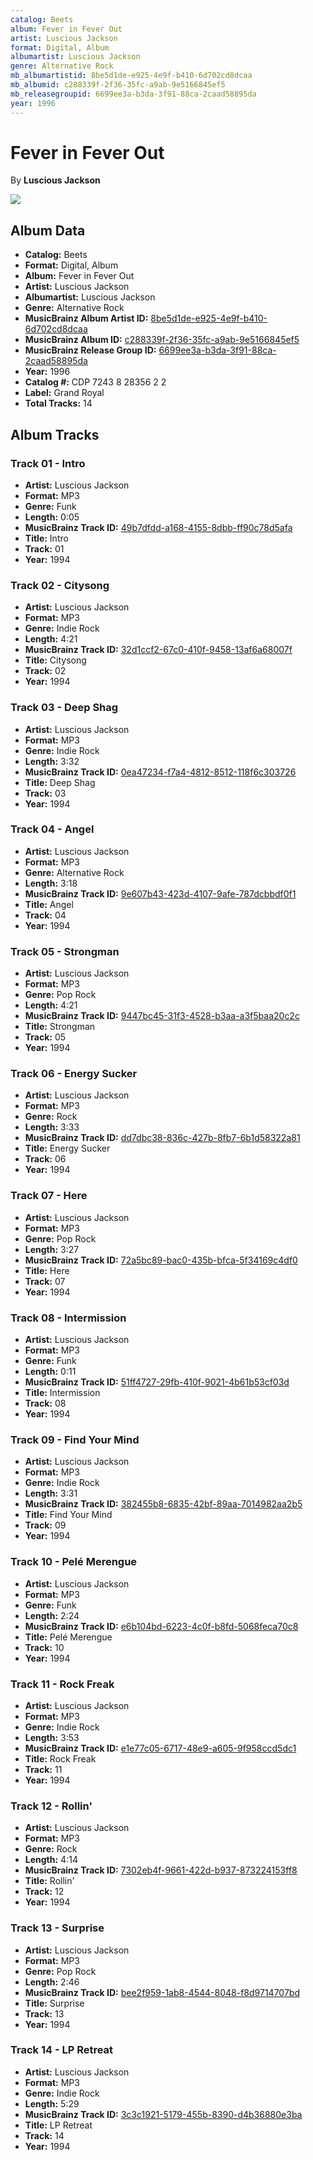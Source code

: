 ```yaml
---
catalog: Beets
album: Fever in Fever Out
artist: Luscious Jackson
format: Digital, Album
albumartist: Luscious Jackson
genre: Alternative Rock
mb_albumartistid: 8be5d1de-e925-4e9f-b410-6d702cd8dcaa
mb_albumid: c288339f-2f36-35fc-a9ab-9e5166845ef5
mb_releasegroupid: 6699ee3a-b3da-3f91-88ca-2caad58895da
year: 1996
---
```


# Fever in Fever Out

By **Luscious Jackson**

![](../../assets/beetscovers/Luscious_Jackson-Fever_in_Fever_Out.jpg)

## Album Data

- **Catalog:** Beets
- **Format:** Digital, Album
- **Album:** Fever in Fever Out
- **Artist:** Luscious Jackson
- **Albumartist:** Luscious Jackson
- **Genre:** Alternative Rock
- **MusicBrainz Album Artist ID:** [8be5d1de-e925-4e9f-b410-6d702cd8dcaa](https://musicbrainz.org/artist/8be5d1de-e925-4e9f-b410-6d702cd8dcaa)
- **MusicBrainz Album ID:** [c288339f-2f36-35fc-a9ab-9e5166845ef5](https://musicbrainz.org/release/c288339f-2f36-35fc-a9ab-9e5166845ef5)
- **MusicBrainz Release Group ID:** [6699ee3a-b3da-3f91-88ca-2caad58895da](https://musicbrainz.org/release-group/6699ee3a-b3da-3f91-88ca-2caad58895da)
- **Year:** 1996
- **Catalog #:** CDP 7243 8 28356 2 2
- **Label:** Grand Royal
- **Total Tracks:** 14

## Album Tracks

### Track 01 - Intro

- **Artist:** Luscious Jackson
- **Format:** MP3
- **Genre:** Funk
- **Length:** 0:05
- **MusicBrainz Track ID:** [49b7dfdd-a168-4155-8dbb-ff90c78d5afa](https://musicbrainz.org/recording/49b7dfdd-a168-4155-8dbb-ff90c78d5afa)
- **Title:** Intro
- **Track:** 01
- **Year:** 1994

### Track 02 - Citysong

- **Artist:** Luscious Jackson
- **Format:** MP3
- **Genre:** Indie Rock
- **Length:** 4:21
- **MusicBrainz Track ID:** [32d1ccf2-67c0-410f-9458-13af6a68007f](https://musicbrainz.org/recording/32d1ccf2-67c0-410f-9458-13af6a68007f)
- **Title:** Citysong
- **Track:** 02
- **Year:** 1994

### Track 03 - Deep Shag

- **Artist:** Luscious Jackson
- **Format:** MP3
- **Genre:** Indie Rock
- **Length:** 3:32
- **MusicBrainz Track ID:** [0ea47234-f7a4-4812-8512-118f6c303726](https://musicbrainz.org/recording/0ea47234-f7a4-4812-8512-118f6c303726)
- **Title:** Deep Shag
- **Track:** 03
- **Year:** 1994

### Track 04 - Angel

- **Artist:** Luscious Jackson
- **Format:** MP3
- **Genre:** Alternative Rock
- **Length:** 3:18
- **MusicBrainz Track ID:** [9e607b43-423d-4107-9afe-787dcbbdf0f1](https://musicbrainz.org/recording/9e607b43-423d-4107-9afe-787dcbbdf0f1)
- **Title:** Angel
- **Track:** 04
- **Year:** 1994

### Track 05 - Strongman

- **Artist:** Luscious Jackson
- **Format:** MP3
- **Genre:** Pop Rock
- **Length:** 4:21
- **MusicBrainz Track ID:** [9447bc45-31f3-4528-b3aa-a3f5baa20c2c](https://musicbrainz.org/recording/9447bc45-31f3-4528-b3aa-a3f5baa20c2c)
- **Title:** Strongman
- **Track:** 05
- **Year:** 1994

### Track 06 - Energy Sucker

- **Artist:** Luscious Jackson
- **Format:** MP3
- **Genre:** Rock
- **Length:** 3:33
- **MusicBrainz Track ID:** [dd7dbc38-836c-427b-8fb7-6b1d58322a81](https://musicbrainz.org/recording/dd7dbc38-836c-427b-8fb7-6b1d58322a81)
- **Title:** Energy Sucker
- **Track:** 06
- **Year:** 1994

### Track 07 - Here

- **Artist:** Luscious Jackson
- **Format:** MP3
- **Genre:** Pop Rock
- **Length:** 3:27
- **MusicBrainz Track ID:** [72a5bc89-bac0-435b-bfca-5f34169c4df0](https://musicbrainz.org/recording/72a5bc89-bac0-435b-bfca-5f34169c4df0)
- **Title:** Here
- **Track:** 07
- **Year:** 1994

### Track 08 - Intermission

- **Artist:** Luscious Jackson
- **Format:** MP3
- **Genre:** Funk
- **Length:** 0:11
- **MusicBrainz Track ID:** [51ff4727-29fb-410f-9021-4b61b53cf03d](https://musicbrainz.org/recording/51ff4727-29fb-410f-9021-4b61b53cf03d)
- **Title:** Intermission
- **Track:** 08
- **Year:** 1994

### Track 09 - Find Your Mind

- **Artist:** Luscious Jackson
- **Format:** MP3
- **Genre:** Indie Rock
- **Length:** 3:31
- **MusicBrainz Track ID:** [382455b8-6835-42bf-89aa-7014982aa2b5](https://musicbrainz.org/recording/382455b8-6835-42bf-89aa-7014982aa2b5)
- **Title:** Find Your Mind
- **Track:** 09
- **Year:** 1994

### Track 10 - Pelé Merengue

- **Artist:** Luscious Jackson
- **Format:** MP3
- **Genre:** Funk
- **Length:** 2:24
- **MusicBrainz Track ID:** [e6b104bd-6223-4c0f-b8fd-5068feca70c8](https://musicbrainz.org/recording/e6b104bd-6223-4c0f-b8fd-5068feca70c8)
- **Title:** Pelé Merengue
- **Track:** 10
- **Year:** 1994

### Track 11 - Rock Freak

- **Artist:** Luscious Jackson
- **Format:** MP3
- **Genre:** Indie Rock
- **Length:** 3:53
- **MusicBrainz Track ID:** [e1e77c05-6717-48e9-a605-9f958ccd5dc1](https://musicbrainz.org/recording/e1e77c05-6717-48e9-a605-9f958ccd5dc1)
- **Title:** Rock Freak
- **Track:** 11
- **Year:** 1994

### Track 12 - Rollin'

- **Artist:** Luscious Jackson
- **Format:** MP3
- **Genre:** Rock
- **Length:** 4:14
- **MusicBrainz Track ID:** [7302eb4f-9661-422d-b937-873224153ff8](https://musicbrainz.org/recording/7302eb4f-9661-422d-b937-873224153ff8)
- **Title:** Rollin'
- **Track:** 12
- **Year:** 1994

### Track 13 - Surprise

- **Artist:** Luscious Jackson
- **Format:** MP3
- **Genre:** Pop Rock
- **Length:** 2:46
- **MusicBrainz Track ID:** [bee2f959-1ab8-4544-8048-f8d9714707bd](https://musicbrainz.org/recording/bee2f959-1ab8-4544-8048-f8d9714707bd)
- **Title:** Surprise
- **Track:** 13
- **Year:** 1994

### Track 14 - LP Retreat

- **Artist:** Luscious Jackson
- **Format:** MP3
- **Genre:** Indie Rock
- **Length:** 5:29
- **MusicBrainz Track ID:** [3c3c1921-5179-455b-8390-d4b36880e3ba](https://musicbrainz.org/recording/3c3c1921-5179-455b-8390-d4b36880e3ba)
- **Title:** LP Retreat
- **Track:** 14
- **Year:** 1994

